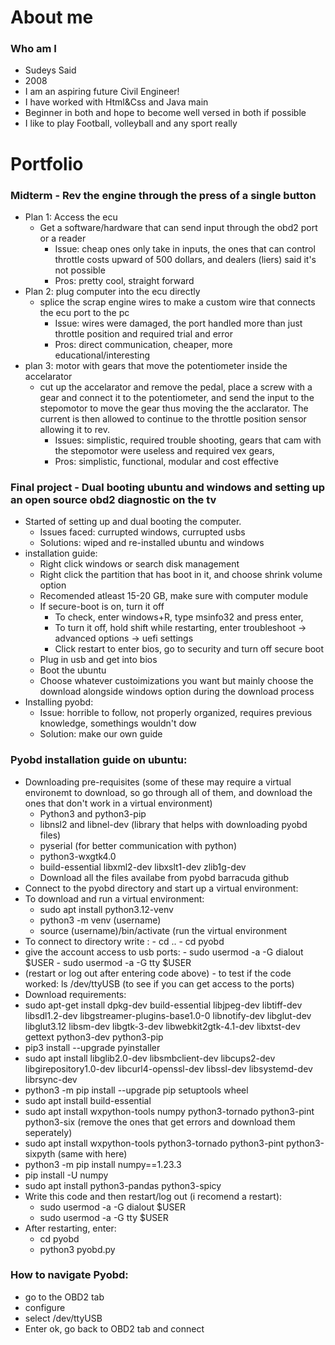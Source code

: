 # About me
### Who am I
- Sudeys Said
- 2008
- I am an aspiring future Civil Engineer!
- I have worked with Html&Css and Java main
- Beginner in both and hope to become well versed in both if possible
- I like to play Football, volleyball and any sport really


# Portfolio

### Midterm - Rev the engine through the press of a single button
- Plan 1: Access the ecu
  - Get a software/hardware that can send input through the obd2 port or a reader
    - Issue: cheap ones only take in inputs, the ones that can control throttle costs upward of 500 dollars, and dealers (liers) said it's not possible 
    - Pros: pretty cool, straight forward
- Plan 2: plug computer into the ecu directly
  - splice the scrap engine wires to make a custom wire that connects the ecu port to the pc
    - Issue: wires were damaged, the port handled more than just throttle position and required trial and error
    - Pros: direct communication, cheaper, more educational/interesting
- plan 3: motor with gears that move the potentiometer inside the accelarator
  - cut up the accelarator and remove the pedal, place a screw with a gear and connect it to the potentiometer, and send the input to the stepomotor to move the gear thus moving the the acclarator. The current is then allowed to continue to the throttle position sensor allowing it to rev.
    - Issues: simplistic, required trouble shooting, gears that cam with the stepomotor were useless and required vex gears,
    - Pros: simplistic, functional, modular and cost effective



### Final project - Dual booting ubuntu and windows and setting up an open source obd2 diagnostic on the tv
- Started of setting up and dual booting the computer.
  - Issues faced: currupted windows, currupted usbs
  - Solutions: wiped and re-installed ubuntu and windows
- installation guide:
   - Right click windows or search disk management
   - Right click the partition that has boot in it, and choose shrink volume option
   - Recomended atleast 15-20 GB, make sure with computer module
   - If secure-boot is on, turn it off
     - To check, enter windows+R, type msinfo32 and press enter,
     - To turn it off, hold shift while restarting, enter troubleshoot -> advanced options -> uefi settings
      - Click restart to enter bios, go to security and turn off secure boot
   - Plug in usb and get into bios
   - Boot the ubuntu
   - Choose whatever custoimizations you want but mainly choose the download alongside windows option during the download process
- Installing pyobd:
  - Issue: horrible to follow, not properly organized, requires previous knowledge, somethings wouldn't dow
  - Solution: make our own guide

 
### Pyobd installation guide on ubuntu:
  - Downloading pre-requisites (some of these may require a virtual environemt to download, so go through all of them, and download the ones that don't work in a virtual environment)
    - Python3 and python3-pip
    - libnsl2 and libnel-dev (library that helps with downloading pyobd files)
    - pyserial (for better communication with python)
    - python3-wxgtk4.0
    - build-essential libxml2-dev libxslt1-dev zlib1g-dev
    - Download all the files availabe from pyobd barracuda github
  - Connect to the pyobd directory and start up a virtual environment:
   - To download and run a virtual environment:
     - sudo apt install python3.12-venv
     - python3 -m venv (username)
     - source (username)/bin/activate (run the virtual environment
   - To connect to directory write : 
    - cd ..
    - cd pyobd  
   - give the account access to usb ports:
    - sudo usermod -a -G dialout $USER
    - sudo usermod -a -G tty $USER
   - (restart or log out after entering code above)
    - to test if the code worked: ls /dev/ttyUSB (to see if you can get access to the ports)
 -  Download requirements: 
  - sudo apt-get install dpkg-dev build-essential libjpeg-dev libtiff-dev libsdl1.2-dev libgstreamer-plugins-base1.0-0 libnotify-dev libglut-dev libglut3.12 libsm-dev libgtk-3-dev libwebkit2gtk-4.1-dev libxtst-dev gettext python3-dev python3-pip
  - pip3 install --upgrade pyinstaller
  - sudo apt install libglib2.0-dev libsmbclient-dev libcups2-dev libgirepository1.0-dev libcurl4-openssl-dev libssl-dev libsystemd-dev librsync-dev
  - python3 -m pip install --upgrade pip setuptools wheel
  - sudo apt install build-essential
  - sudo apt install wxpython-tools numpy python3-tornado python3-pint python3-six (remove the ones that get errors and download them seperately)
  - sudo apt install wxpython-tools python3-tornado python3-pint python3-sixpyth (same with here)
  - python3 -m pip install numpy==1.23.3
  - pip install -U numpy
  - sudo apt install python3-pandas python3-spicy
- Write this code and then restart/log out (i recomend a restart):
  - sudo usermod -a -G dialout $USER
  - sudo usermod -a -G tty $USER
- After restarting, enter:
  - cd pyobd
  - python3 pyobd.py

### How to navigate Pyobd:
  - go to the OBD2 tab
  - configure
  - select /dev/ttyUSB
  - Enter ok, go back to OBD2 tab and connect
